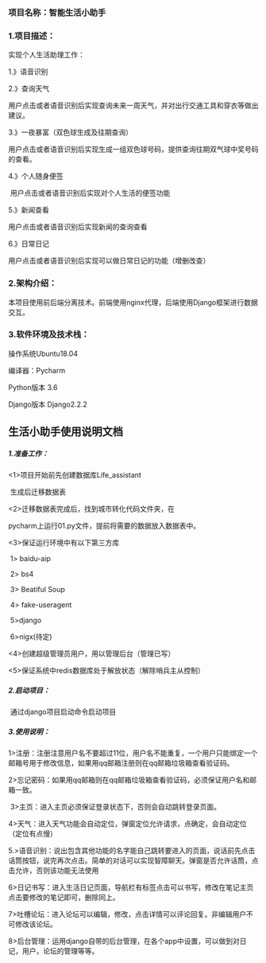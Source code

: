 ### 项目名称：智能生活小助手



### 1.项目描述：

实现个人生活助理工作：

1.》语音识别

2.》查询天气

​	用户点击或者语音识别后实现查询未来一周天气，并对出行交通工具和穿衣等做出建议。		

3.》一夜暴富（双色球生成及往期查询）

​	用户点击或者语音识别后实现生成一组双色球号码，提供查询往期双气球中奖号码的查看。

4.》个人随身便签

​	用户点击或者语音识别后实现对个人生活的便签功能

5.》新闻查看

用户点击或者语音识别后实现新闻的查询查看

6.》日常日记

用户点击或者语音识别后实现可以做日常日记的功能（增删改查）

### 2.架构介绍：

本项目使用前后端分离技术。前端使用nginx代理，后端使用Django框架进行数据交互。



### 3.软件环境及技术栈：

操作系统Ubuntu18.04 

编译器：Pycharm

Python版本     3.6

Django版本    Django2.2.2



## 生活小助手使用说明文档

##### 1.准备工作：

<1>项目开始前先创建数据库Life_assistant

​		生成后迁移数据表

<2>迁移数据表完成后，找到城市转化代码文件夹，在

pycharm上运行01.py文件，提前将需要的数据放入数据表中。

<3>保证运行环境中有以下第三方库

​		1>   baidu-aip

​		2>   bs4

​		3>  Beatiful Soup

​		4> fake-useragent

​		5>django

​		6>nigx(待定)

<4>创建超级管理员用户，用以管理后台（管理已写）

<5>保证系统中redis数据库处于解放状态（解除哨兵主从控制）

##### 2.启动项目：

​	通过django项目启动命令启动项目	

##### 3.使用说明：

​	1>注册：注册注意用户名不要超过11位，用户名不能重复，一个用户只能绑定一个邮箱号用于修改信息，如果用qq邮箱注册则在qq邮箱垃圾箱查看验证码。

​	2>忘记密码：如果用qq邮箱则在qq邮箱垃圾箱查看验证码，必须保证用户名和邮箱一致。

​	3>主页：进入主页必须保证登录状态下，否则会自动跳转登录页面。

​	4>天气：进入天气功能会自动定位，弹窗定位允许请求，点确定，会自动定位（定位有点慢）

​	5.>语音识别：说出包含其他功能的名字能自己跳转要进入的页面，说话前先点击话筒按钮，说完再次点击。简单的对话可以实现智障聊天。弹窗是否允许话筒，点击允许，否则该功能无法使用

​	6>日记书写：进入生活日记页面，导航栏有标签点击可以书写，修改在笔记主页点击要修改的笔记即可，删除同上。

​	7>吐槽论坛：进入论坛可以编辑，修改，点击详情可以评论回复。非编辑用户不可修改该论坛。

​	8>后台管理：运用django自带的后台管理，在各个app中设置，可以做到对日记，用户，论坛的管理等等。



